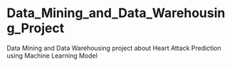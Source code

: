 # Data_Mining_and_Data_Warehousing_Project
Data Mining and Data Warehousing project about Heart Attack Prediction using Machine Learning Model
